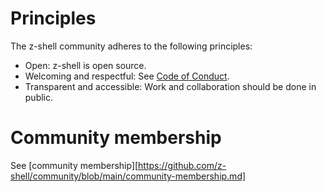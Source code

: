 # Principles

The z-shell community adheres to the following principles:
* Open: z-shell is open source.
* Welcoming and respectful: See [Code of Conduct](https://github.com/z-shell/zinit/blob/main/CODE_OF_CONDUCT.md).
* Transparent and accessible: Work and collaboration should be done in public.

# Community membership

See [community membership][https://github.com/z-shell/community/blob/main/community-membership.md]

